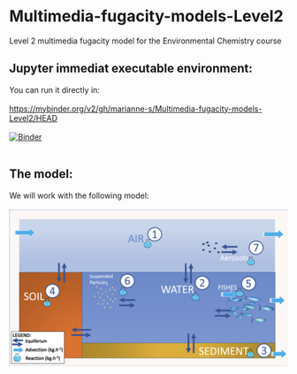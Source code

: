 # Multimedia-fugacity-models-Level2
  Level 2 multimedia fugacity model for the Environmental Chemistry course </br>

## Jupyter immediat executable environment: 

You can run it directly in: </br></br>
https://mybinder.org/v2/gh/marianne-s/Multimedia-fugacity-models-Level2/HEAD </br></br>
[![Binder](https://mybinder.org/badge_logo.svg)](https://mybinder.org/v2/gh/marianne-s/Multimedia-fugacity-models-Level2/HEAD)
</br></br>

## The model: 
We will work with the following model:</br></br>
![alt text](https://github.com/marianne-s/Multimedia-fugacity-models-Level2/blob/main/img/LEVEL2_Figure2.png?raw=true)

